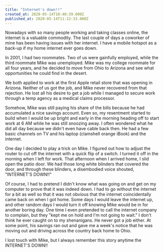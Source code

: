 ```yaml
---
title: "Internet's down!!"
created_at: 2020-05-14T10:40:39.000Z
published_at: 2020-05-14T11:12:33.000Z
---
```

Nowadays with so many people working and taking classes online, the internet is a valuable commodity. The last couple of days a coworker of mine has been having issues with her internet. I have a mobile hotspot as a back-up if my home internet ever goes down. 

In 2001, I had two roommates. Two of us were gainfully employed, while the third roommate Mike was unemployed. Mike was my college roommate for all four years, and he decided to move from Ohio to Arizona and see what opportunities he could find in the desert.

We both applied to work at the first Apple retail store that was opening in Arizona. Neither of us got the job, and Mike never recovered from that rejection. He lost all his desire to get a job while I managed to secure work through a temp agency as a medical claims processor.

Somehow, Mike was still paying his share of the bills because he had accumulated a nice savings account. Even so, my resentment started to build when I would be up bright and early in the morning heading off to start work at 6 AM while he was still snoozing away. I often wondered what he did all day because we didn't even have cable back then. He had a few basic channels on TV and his laptop (clamshell orange iBook) and the internet. 

One day I decided to play a trick on Mike. I figured out how to adjust the router to cut off the internet with a quick flip of a switch. I turned it off in the morning when I left for work. That afternoon when I arrived home, I slid open the patio door. We had those long white blinders that covered the door, and through these blinders, a disembodied voice shouted, "INTERNET'S DOWN!!" 

Of course, I had to pretend I didn't know what was going on and get on my computer to prove that it was indeed down. I had to go without the internet for a bit as well so that it was not obvious that the internet coincidentally came back on when I got home. Some days I would leave the internet up, and other random days I would turn it off knowing Mike would be in for another boring day. One time I even pretended to call the internet company to complain, but they "kept me on hold and I'm not going to wait." I don't think he ever caught on to my shenanigans. He never got a job either. At some point, his savings ran out and gave me a week's notice that he was moving out and driving across the country back home to Ohio. 

I lost touch with Mike, but I always remember this story anytime the INTERNET'S DOWN!!
